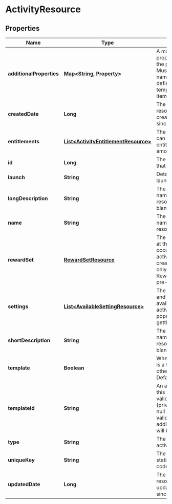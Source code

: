 
# ActivityResource

## Properties
Name | Type | Description | Notes
------------ | ------------- | ------------- | -------------
**additionalProperties** | [**Map&lt;String, Property&gt;**](Property.md) | A map of additional properties, keyed on the property name.  Must match the names and types defined in the template for this item type |  [optional]
**createdDate** | **Long** | The date/time this resource was created in seconds since unix epoch |  [optional]
**entitlements** | [**List&lt;ActivityEntitlementResource&gt;**](ActivityEntitlementResource.md) | The list of items that can be used for entitlement (wager amounts/etc) |  [optional]
**id** | **Long** | The unique ID for that resource |  [optional]
**launch** | **String** | Details about how to launch the activity |  [optional]
**longDescription** | **String** | The user friendly name of that resource. Defaults to blank string |  [optional]
**name** | **String** | The user friendly name of that resource | 
**rewardSet** | [**RewardSetResource**](RewardSetResource.md) | The rewards to give at the end of each occurence of the activity. When creating/updating only id is used. Reward set must be pre-existing |  [optional]
**settings** | [**List&lt;AvailableSettingResource&gt;**](AvailableSettingResource.md) | The list of settings and their options available for this activity. Not populated when getting listing |  [optional]
**shortDescription** | **String** | The user friendly name of that resource. Defaults to blank string |  [optional]
**template** | **Boolean** | Whether this activity is a template for other activities. Default: false |  [optional]
**templateId** | **String** | An activity template this activity is validated against (private). May be null and no validation of additional_properties will be done |  [optional]
**type** | **String** | The type of the activity | 
**uniqueKey** | **String** | The unique key (for static reference in code) of the activity |  [optional]
**updatedDate** | **Long** | The date/time this resource was last updated in seconds since unix epoch |  [optional]



